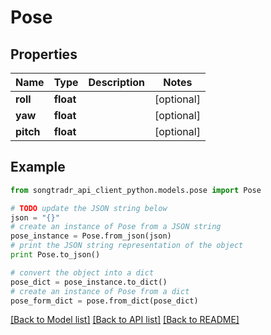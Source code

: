 # Pose


## Properties

Name | Type | Description | Notes
------------ | ------------- | ------------- | -------------
**roll** | **float** |  | [optional] 
**yaw** | **float** |  | [optional] 
**pitch** | **float** |  | [optional] 

## Example

```python
from songtradr_api_client_python.models.pose import Pose

# TODO update the JSON string below
json = "{}"
# create an instance of Pose from a JSON string
pose_instance = Pose.from_json(json)
# print the JSON string representation of the object
print Pose.to_json()

# convert the object into a dict
pose_dict = pose_instance.to_dict()
# create an instance of Pose from a dict
pose_form_dict = pose.from_dict(pose_dict)
```
[[Back to Model list]](../README.md#documentation-for-models) [[Back to API list]](../README.md#documentation-for-api-endpoints) [[Back to README]](../README.md)


